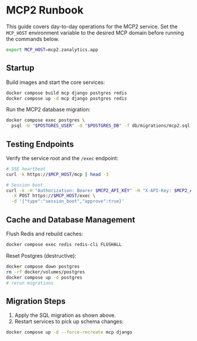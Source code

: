 # MCP2 Runbook

This guide covers day-to-day operations for the MCP2 service. Set the `MCP_HOST` environment variable to the desired MCP domain before running the commands below.

```bash
export MCP_HOST=mcp2.zanalytics.app
```

## Startup

Build images and start the core services:

```bash
docker compose build mcp django postgres redis
docker compose up -d mcp django postgres redis
```

Run the MCP2 database migration:

```bash
docker compose exec postgres \
  psql -U "$POSTGRES_USER" -d "$POSTGRES_DB" -f db/migrations/mcp2.sql
```

## Testing Endpoints

Verify the service root and the `/exec` endpoint:

```bash
# SSE heartbeat
curl -k https://$MCP_HOST/mcp | head -3

# Session boot
curl -k -H "Authorization: Bearer $MCP2_API_KEY" -H "X-API-Key: $MCP2_API_KEY" \
  -X POST https://$MCP_HOST/exec \
  -d '{"type":"session_boot","approve":true}'
```

## Cache and Database Management

Flush Redis and rebuild caches:

```bash
docker compose exec redis redis-cli FLUSHALL
```

Reset Postgres (destructive):

```bash
docker compose down postgres
rm -rf docker/volumes/postgres
docker compose up -d postgres
# rerun migrations
```

## Migration Steps

1. Apply the SQL migration as shown above.
2. Restart services to pick up schema changes:

```bash
docker compose up -d --force-recreate mcp django
```

